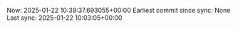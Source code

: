 Now: 2025-01-22 10:39:37.693055+00:00 Earliest commit since sync: None Last sync: 2025-01-22 10:03:05+00:00
